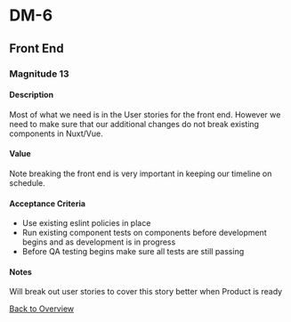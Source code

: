 # DM-6

## Front End

### Magnitude 13

#### Description
Most of what we need is in the User stories for the front end. However we need to make sure that our additional changes do not break existing components in Nuxt/Vue.

#### Value
Note breaking the front end is very important in keeping our timeline on schedule.

#### Acceptance Criteria
* Use existing eslint policies in place
* Run existing component tests on components before development begins and as development is in progress
* Before QA testing begins make sure all tests are still passing

#### Notes
Will break out user stories to cover this story better when Product is ready



[Back to Overview](../readme.md)